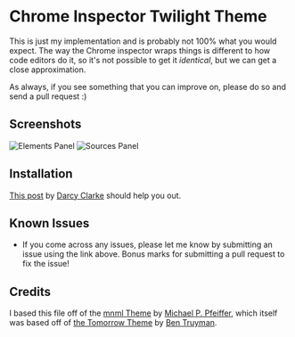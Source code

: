 # Chrome Inspector Twilight Theme

This is just my implementation and is probably not 100% what you would expect. The way the Chrome inspector wraps things is different to how code editors do it, so it's not possible to get it _identical_, but we can get a close approximation.

As always, if you see something that you can improve on, please do so and send a pull request :)

## Screenshots

![Elements Panel](https://raw.github.com/remybach/chrome-twilight/master/resources/elements.png)
![Sources Panel](https://raw.github.com/remybach/chrome-twilight/master/resources/sources.png)

## Installation

[This post][installation] by [Darcy Clarke][darcy-clarke] should help you out.

## Known Issues

* If you come across any issues, please let me know by submitting an issue using the link above. Bonus marks for submitting a pull request to fix the issue!

## Credits

I based this file off of the [mnml Theme][mnml] by [Michael P. Pfeiffer][michael-pfeiffer], which itself was based off of [the Tomorrow Theme][tomorrow] by [Ben Truyman][ben-truyman].



[ben-truyman]:https://github.com/bentruyman
[darcy-clarke]:http://darcyclarke.me/
[installation]:http://darcyclarke.me/design/skin-your-chrome-inspector/
[michael-pfeiffer]:https://github.com/frontdevDE
[mnml]:https://github.com/frontdevDE/mnml-devtools-theme
[tomorrow]:https://gist.github.com/3040634